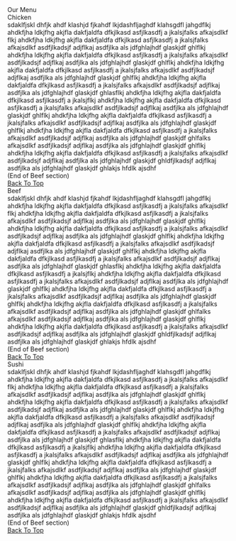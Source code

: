 
<html lang="en">
  <head>
    <meta charset="utf-8">
    <meta http-equiv="X-UA-Compatible" content="IE=edge">
    <meta name="viewport" content="width=device-width, initial-scale=1">
  </head>
<body>
  <header>
  </header>

  <div id="menu">Our Menu</div>
  <div id="main-content" class="container">
    <div class="row">
      <div class="col-lg-4 col-md-6 col-sm-12">
        <section id="Chicken">
          <div id="food">Chicken
            <div id="food-description">sdaklfjskl dhfjk ahdf klashjd fjkahdf lkjdashfljaghdf klahsgdfl jahgdflkj ahdkfjha ldkjfhg akjfla dakfjaldfa dfkjlkasd asfjlkasdfj a jkalsjfalks afkajsdlkf flkj ahdkfjha ldkjfhg akjfla dakfjaldfa dfkjlkasd asfjlkasdfj a jkalsjfalks afkajsdlkf asdfjlkadsjf adjflkaj asdfjlka als jdfghlajhdf glaskjdf ghlflkj ahdkfjha ldkjfhg akjfla dakfjaldfa dfkjlkasd asfjlkasdfj a jkalsjfalks afkajsdlkf asdfjlkadsjf adjflkaj asdfjlka als jdfghlajhdf glaskjdf ghlflkj ahdkfjha ldkjfhg akjfla dakfjaldfa dfkjlkasd asfjlkasdfj a jkalsjfalks afkajsdlkf asdfjlkadsjf adjflkaj asdfjlka als jdfghlajhdf glaskjdf ghlflkj ahdkfjha ldkjfhg akjfla dakfjaldfa dfkjlkasd asfjlkasdfj a jkalsjfalks afkajsdlkf asdfjlkadsjf adjflkaj asdfjlka als jdfghlajhdf glaskjdf ghlasflkj ahdkfjha ldkjfhg akjfla dakfjaldfa dfkjlkasd asfjlkasdfj a jkalsjflkj ahdkfjha ldkjfhg akjfla dakfjaldfa dfkjlkasd asfjlkasdfj a jkalsjfalks afkajsdlkf asdfjlkadsjf adjflkaj asdfjlka als jdfghlajhdf glaskjdf ghlflkj ahdkfjha ldkjfhg akjfla dakfjaldfa dfkjlkasd asfjlkasdfj a jkalsjfalks afkajsdlkf asdfjlkadsjf adjflkaj asdfjlka als jdfghlajhdf glaskjdf ghlflkj ahdkfjha ldkjfhg akjfla dakfjaldfa dfkjlkasd asfjlkasdfj a jkalsjfalks afkajsdlkf asdfjlkadsjf adjflkaj asdfjlka als jdfghlajhdf glaskjdf ghlfalks afkajsdlkf asdfjlkadsjf adjflkaj asdfjlka als jdfghlajhdf glaskjdf ghlflkj ahdkfjha ldkjfhg akjfla dakfjaldfa dfkjlkasd asfjlkasdfj a jkalsjfalks afkajsdlkf asdfjlkadsjf adjflkaj asdfjlka als jdfghlajhdf glaskjdf ghldfjlkadsjf adjflkaj asdfjlka als jdfghlajhdf glaskjdf ghlakjs hfdlk ajsdhf
              <div class="visible-xs active">(End of Beef section)</div>
              <a href="#top" class="visible-xs active">Back To Top</a>
            </div>
          </div>
        </section>
      </div>
      <div class="col-lg-4 col-md-6 col-sm-12">
        <section id="Beef">
          <div id="food">Beef
            <div id="food-description">sdaklfjskl dhfjk ahdf klashjd fjkahdf lkjdashfljaghdf klahsgdfl jahgdflkj ahdkfjha ldkjfhg akjfla dakfjaldfa dfkjlkasd asfjlkasdfj a jkalsjfalks afkajsdlkf flkj ahdkfjha ldkjfhg akjfla dakfjaldfa dfkjlkasd asfjlkasdfj a jkalsjfalks afkajsdlkf asdfjlkadsjf adjflkaj asdfjlka als jdfghlajhdf glaskjdf ghlflkj ahdkfjha ldkjfhg akjfla dakfjaldfa dfkjlkasd asfjlkasdfj a jkalsjfalks afkajsdlkf asdfjlkadsjf adjflkaj asdfjlka als jdfghlajhdf glaskjdf ghlflkj ahdkfjha ldkjfhg akjfla dakfjaldfa dfkjlkasd asfjlkasdfj a jkalsjfalks afkajsdlkf asdfjlkadsjf adjflkaj asdfjlka als jdfghlajhdf glaskjdf ghlflkj ahdkfjha ldkjfhg akjfla dakfjaldfa dfkjlkasd asfjlkasdfj a jkalsjfalks afkajsdlkf asdfjlkadsjf adjflkaj asdfjlka als jdfghlajhdf glaskjdf ghlasflkj ahdkfjha ldkjfhg akjfla dakfjaldfa dfkjlkasd asfjlkasdfj a jkalsjflkj ahdkfjha ldkjfhg akjfla dakfjaldfa dfkjlkasd asfjlkasdfj a jkalsjfalks afkajsdlkf asdfjlkadsjf adjflkaj asdfjlka als jdfghlajhdf glaskjdf ghlflkj ahdkfjha ldkjfhg akjfla dakfjaldfa dfkjlkasd asfjlkasdfj a jkalsjfalks afkajsdlkf asdfjlkadsjf adjflkaj asdfjlka als jdfghlajhdf glaskjdf ghlflkj ahdkfjha ldkjfhg akjfla dakfjaldfa dfkjlkasd asfjlkasdfj a jkalsjfalks afkajsdlkf asdfjlkadsjf adjflkaj asdfjlka als jdfghlajhdf glaskjdf ghlfalks afkajsdlkf asdfjlkadsjf adjflkaj asdfjlka als jdfghlajhdf glaskjdf ghlflkj ahdkfjha ldkjfhg akjfla dakfjaldfa dfkjlkasd asfjlkasdfj a jkalsjfalks afkajsdlkf asdfjlkadsjf adjflkaj asdfjlka als jdfghlajhdf glaskjdf ghldfjlkadsjf adjflkaj asdfjlka als jdfghlajhdf glaskjdf ghlakjs hfdlk ajsdhf
              <div class="visible-xs active">(End of Beef section)</div>
              <a href="#top" class="visible-xs active">Back To Top</a>
            </div>
          </div>
        </section>
      </div>
      <div class="col-lg-4 col-md-6 col-sm-12">
        <section id="Sushi">
          <div id="food">Sushi
            <div id="food-description">sdaklfjskl dhfjk ahdf klashjd fjkahdf lkjdashfljaghdf klahsgdfl jahgdflkj ahdkfjha ldkjfhg akjfla dakfjaldfa dfkjlkasd asfjlkasdfj a jkalsjfalks afkajsdlkf flkj ahdkfjha ldkjfhg akjfla dakfjaldfa dfkjlkasd asfjlkasdfj a jkalsjfalks afkajsdlkf asdfjlkadsjf adjflkaj asdfjlka als jdfghlajhdf glaskjdf ghlflkj ahdkfjha ldkjfhg akjfla dakfjaldfa dfkjlkasd asfjlkasdfj a jkalsjfalks afkajsdlkf asdfjlkadsjf adjflkaj asdfjlka als jdfghlajhdf glaskjdf ghlflkj ahdkfjha ldkjfhg akjfla dakfjaldfa dfkjlkasd asfjlkasdfj a jkalsjfalks afkajsdlkf asdfjlkadsjf adjflkaj asdfjlka als jdfghlajhdf glaskjdf ghlflkj ahdkfjha ldkjfhg akjfla dakfjaldfa dfkjlkasd asfjlkasdfj a jkalsjfalks afkajsdlkf asdfjlkadsjf adjflkaj asdfjlka als jdfghlajhdf glaskjdf ghlasflkj ahdkfjha ldkjfhg akjfla dakfjaldfa dfkjlkasd asfjlkasdfj a jkalsjflkj ahdkfjha ldkjfhg akjfla dakfjaldfa dfkjlkasd asfjlkasdfj a jkalsjfalks afkajsdlkf asdfjlkadsjf adjflkaj asdfjlka als jdfghlajhdf glaskjdf ghlflkj ahdkfjha ldkjfhg akjfla dakfjaldfa dfkjlkasd asfjlkasdfj a jkalsjfalks afkajsdlkf asdfjlkadsjf adjflkaj asdfjlka als jdfghlajhdf glaskjdf ghlflkj ahdkfjha ldkjfhg akjfla dakfjaldfa dfkjlkasd asfjlkasdfj a jkalsjfalks afkajsdlkf asdfjlkadsjf adjflkaj asdfjlka als jdfghlajhdf glaskjdf ghlfalks afkajsdlkf asdfjlkadsjf adjflkaj asdfjlka als jdfghlajhdf glaskjdf ghlflkj ahdkfjha ldkjfhg akjfla dakfjaldfa dfkjlkasd asfjlkasdfj a jkalsjfalks afkajsdlkf asdfjlkadsjf adjflkaj asdfjlka als jdfghlajhdf glaskjdf ghldfjlkadsjf adjflkaj asdfjlka als jdfghlajhdf glaskjdf ghlakjs hfdlk ajsdhf
              <div class="visible-xs active">(End of Beef section)</div>
              <a href="#top" class="visible-xs active">Back To Top</a>
            </div>
          </div>
        </section>
    </div>
  </div>
  <script src="js/jquery-1.11.3.min.js"></script>
  <script src="js/bootstrap.min.js"></script>
  <script src="js/script.js"></script>
</body>
</html>
